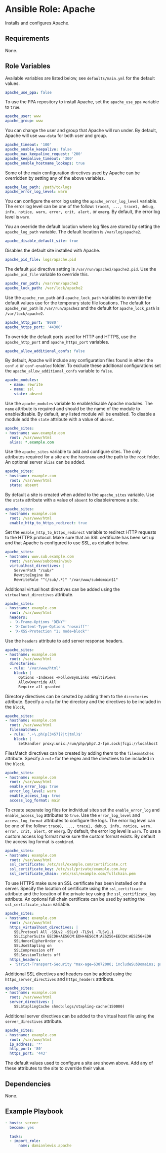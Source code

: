 # Ansible Role: Apache
Installs and configures Apache.

## Requirements
None.

## Role Variables
Available variables are listed below, see `defaults/main.yml` for the default values.

```yaml
apache_use_ppa: false
```
To use the PPA repository to install Apache, set the `apache_use_ppa` variable to `true`.

```yaml
apache_user: www
apache_group: www
```
You can change the user and group that Apache will run under. By default, Apache will use `www-data` for both user and group.

```yaml
apache_timeout: '100'
apache_enable_keepalive: false
apache_max_keepalive_request: '200'
apache_keepalive_timeout: '300'
apache_enable_hostname_lookups: true
```
Some of the main configuration directives used by Apache can be overridden by setting any of the above variables.

```yaml
apache_log_path: /path/to/logs
apache_error_log_level: warn
```
You can configure the error log using the `apache_error_log_level` variable. The error log level can be one of the follow: `trace8, ..., trace1, debug, info, notice, warn, error, crit, alert,` or `emerg`. By default, the error log level is `warn`.

You an override the default location where log files are stored by setting the `apache_log_path` variable. The default location is `/var/log/apache2`.

```yaml
apache_disable_default_site: true
```
Disables the default site installed with Apache.

```yaml
apache_pid_file: logs/apache.pid
```
The default `pid` directive setting is `/var/run/apache2/apache2.pid`. Use the `apache_pid_file` variable to override this.

```yaml
apache_run_path: /var/run/apache2
apache_lock_path: /var/lock/apache2
```
Use the `apache_run_path` and `apache_lock_path` variables to override the default values use for the temporary state file locations. The default for `apache_run_path` is `/var/run/apache2` and the default for `apache_lock_path` is `/var/lock/apache2`.

```yaml
apache_http_port: '8080'
apache_https_port: '44300'
```
To override the default ports used for HTTP and HTTPS, use the `apache_http_port` and `apache_https_port` variables.

```yaml
apache_allow_additional_confs: false
```
By default, Apache will include any configuration files found in either the `conf.d` or `conf-enabled` folder. To exclude these additional configurations set the `apache_allow_additional_confs` variable to `false`.

```yaml
apache_modules:
  - name: rewrite
  - name: ssl
    state: absent
```
Use the `apache_modules` variable to enable/disable Apache modules. The `name` attribute is required and should be the name of the module to enable/disable. By default, any listed module will be enabled. To disable a module add the `state` attribute with a value of `absent`.

```yaml
apache_sites:
- hostname: www.example.com
  root: /var/www/html
  alias: *.example.com
```
Use the `apache_sites` variable to add and configure sites. The only attributes required for a site are the `hostname` and the path to the `root` folder. An optional server `alias` can be added.

```yaml
apache_sites:
- hostname: example.com
  root: /var/www/html
  state: absent
```
By default a site is created when added to the `apache_sites` variable. Use the `state` attribute with a value of `absent` to disable/remove a site.

```yaml
apache_sites:
- hostname: example.com
  root: /var/www/html
  enable_http_to_https_redirect: true
```
Set the `enable_http_to_https_redirect` variable to redirect HTTP requests to the HTTPS protocol. Make sure that an SSL certificate has been set up and that Apache is configured to use SSL, as detailed below.

```yaml
apache_sites:
- hostname: www.sub.example.com
  root: /var/www/subdomain/sub
  virtualhost_directives: |
    ServerPath "/sub/"
    RewriteEngine On
    RewriteRule "^(/sub/.*)" "/var/www/subdomain$1"
```
Additional virtual host directives can be added using the `virtualhost_directives` attribute.

```yaml
apache_sites:
- hostname: example.com
  root: /var/www/html
  headers:
  - 'X-Frame-Options "DENY"'
  - 'X-Content-Type-Options "nosniff"'
  - 'X-XSS-Protection "1; mode=block"'
```
Use the `headers` attribute to add server response headers.

```yaml
apache_sites:
- hostname: example.com
  root: /var/www/html
  directories:
  - rule: '/var/www/html'
    block: |
      Options -Indexes +FollowSymLinks +MultiViews
      AllowOverride All
      Require all granted
```
Directory directives can be created by adding them to the `directories` attribute. Specify a `rule` for the directory and the directives to be included in the `block`,

```yaml
apache_sites:
- hostname: example.com
  root: /var/www/html
  filesmatches:
  - rule: '.+\.ph(p[3457]?|t|tml)$'
    block: |
      SetHandler proxy:unix:/run/php/php7.2-fpm.sock|fcgi://localhost
```
FilesMatch directives can be created by adding them to the `filesmatches` attribute. Specify a `rule` for the regex and the directives to be included in the `block`.

```yaml
apache_sites:
- hostname: example.com
  root: /var/www/html
  enable_error_log: true
  error_log_level: warn
  enable_access_log: true
  access_log_format: main
```
To create separate log files for individual sites set the `enable_error_log` and `enable_access_log` attributes to `true`. Use the `error_log_level` and `access_log_format` attributes to configure the logs. The error log level can be one of the follow: `trace8, ..., trace1, debug, info, notice, warn, error, crit, alert,` or `emerg`. By default, the error log level is `warn`. To use a custom access log format make sure the custom format exists. By default the access log format is `combined`.

```yaml
apache_sites:
- hostname: example.com
  root: /var/www/html
  ssl_certificate: /etc/ssl/example.com/certificate.crt
  ssl_certificate_key: /etc/ssl/private/example.com.key
  ssl_certificate_chain: /etc/ssl/example.com/fullchain.pem
```
To use HTTPS make sure an SSL certificate has been installed on the server. Specify the location of certificate using the `ssl_certificate` attribute and the location of the private key using the `ssl_certificate_key` attribute. An optional full chain certificate can be used by setting the `ssl_certificate_chain` variable.

```yaml
apache_sites:
- hostname: example.com
  root: /var/www/html
  https_virtualhost_directives: |
    SSLProtocol All -SSLv2 -SSLv3 -TLSv1 -TLSv1.1
    SSLCipherSuite EECDH+AESGCM:EDH+AESGCM:AES256+EECDH:AES256+EDH
    SSLHonorCipherOrder on
    SSLUseStapling on
    SSLCompression off
    SSLSessionTickets off
  https_headers:
  - 'Strict-Transport-Security "max-age=63072000; includeSubDomains; preload"'
```
Additional SSL directives and headers can be added using the `https_server_directives` and `https_headers` attribute.

```yaml
apache_sites:
- hostname: example.com
  root: /var/www/html
  server_directives: |
    SSLStaplingCache shmcb:logs/stapling-cache(150000)
```
Additional server directives can be added to the virtual host file using the `server_directives` attribute.

```yaml
apache_sites:
- hostname: example.com
  root: /var/www/html
  ip_address: '*'
  http_port: '80'
  https_port: '443'
```
The default values used to configure a site are shown above. Add any of these attributes to the site to override their value.

## Dependencies
None.

## Example Playbook
```yaml
- hosts: server
  become: yes

  tasks:
  - import_role:
      name: damianlewis.apache
```
